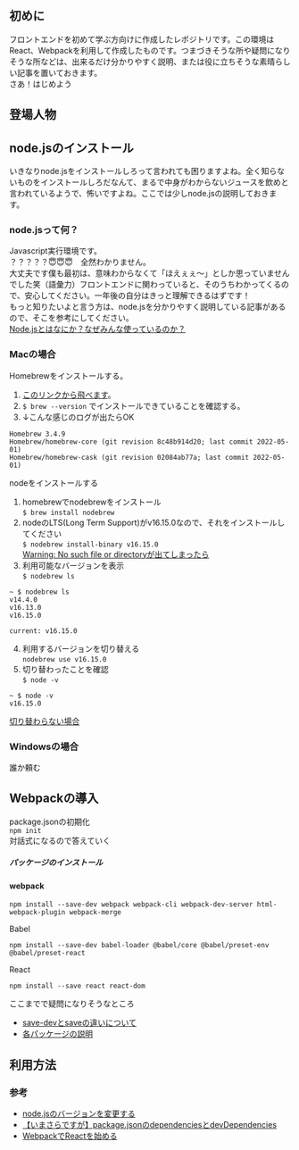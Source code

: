 <h2>初めに</h2>

フロントエンドを初めて学ぶ方向けに作成したレポジトリです。この環境はReact、Webpackを利用して作成したものです。つまづきそうな所や疑問になりそうな所などは、出来るだけ分かりやすく説明、または役に立ちそうな素晴らしい記事を置いておきます。<br>さあ！はじめよう

<h2>登場人物</h2>


<h2>node.jsのインストール</h2>

いきなりnode.jsをインストールしろって言われても困りますよね。全く知らないものをインストールしろだなんて、まるで中身がわからないジュースを飲めと言われているようで、怖いですよね。ここでは少しnode.jsの説明しておきます。

<h3>node.jsって何？</h3>

Javascript実行環境です。<br>
？？？？？😇😇😇　全然わかりません。<br>
大丈夫です僕も最初は、意味わからなくて「ほえぇぇ〜」としか思っていませんでした笑（語彙力）フロントエンドに関わっていると、そのうちわかってくるので、安心してください。一年後の自分はきっと理解できるはずです！<br>
もっと知りたいよと言う方は、node.jsを分かりやすく説明している記事があるので、そこを参考にしてください。<br>
[Node.jsとはなにか？なぜみんな使っているのか？](https://qiita.com/non_cal/items/a8fee0b7ad96e67713eb)

<h3>Macの場合</h3>

Homebrewをインストールする。
1. [このリンクから飛べます](https://brew.sh/index_ja)。
2. `$ brew --version` でインストールできていることを確認する。
3. ↓こんな感じのログが出たらOK
```
Homebrew 3.4.9
Homebrew/homebrew-core (git revision 8c48b914d20; last commit 2022-05-01)
Homebrew/homebrew-cask (git revision 02084ab77a; last commit 2022-05-01)
```
nodeをインストールする
1. homebrewでnodebrewをインストール<br>`$ brew install nodebrew`
2. nodeのLTS(Long Term Support)がv16.15.0なので、それをインストールしてください<br>`$ nodebrew install-binary v16.15.0`<br>[Warning: No such file or directoryが出てしまったら](https://qiita.com/k3ntar0/items/322e668468716641aa5c#warning-no-such-file-or-directory-%E3%81%8C%E5%87%BA%E3%82%8B%E5%A0%B4%E5%90%88)
3. 利用可能なバージョンを表示<br>`$ nodebrew ls`
```
~ $ nodebrew ls
v14.4.0
v16.13.0
v16.15.0

current: v16.15.0
```
4. 利用するバージョンを切り替える<br>`nodebrew use v16.15.0`
5. 切り替わったことを確認<br>`$ node -v`
```
~ $ node -v
v16.15.0
```
[切り替わらない場合](https://qiita.com/k3ntar0/items/322e668468716641aa5c#%E5%88%87%E3%82%8A%E6%9B%BF%E3%82%8F%E3%82%89%E3%81%AA%E3%81%84%E5%A0%B4%E5%90%88)
### Windowsの場合
誰か頼む

## Webpackの導入
package.jsonの初期化<br>
`npm init`<br>対話式になるので答えていく
##### パッケージのインストール
<h4>webpack</h4>

```
npm install --save-dev webpack webpack-cli webpack-dev-server html-webpack-plugin webpack-merge
```
Babel
```
npm install --save-dev babel-loader @babel/core @babel/preset-env @babel/preset-react
```
React
```
npm install --save react react-dom
```
ここまでで疑問になりそうなところ
- [save-devとsaveの違いについて](https://qiita.com/chihiro/items/ca1529f9b3d016af53ec)<br>
- [各パッケージの説明](https://dev-yakuza.posstree.com/react/start/)

## 利用方法




### 参考
- [node.jsのバージョンを変更する](https://qiita.com/k3ntar0/items/322e668468716641aa5c)
- [【いまさらですが】package.jsonのdependenciesとdevDependencies](https://qiita.com/chihiro/items/ca1529f9b3d016af53ec)
- [WebpackでReactを始める](https://dev-yakuza.posstree.com/react/start/)